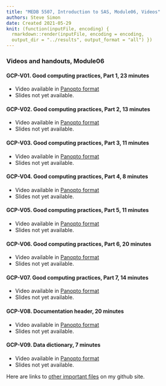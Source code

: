 ```yaml
---
title: "MEDB 5507, Introduction to SAS, Module06, Videos"
authors: Steve Simon
date: Created 2021-05-29
knit: (function(inputFile, encoding) {
  rmarkdown::render(inputFile, encoding = encoding,
  output_dir = "../results", output_format = "all") }) 
---
```


### Videos and handouts, Module06

#### GCP-V01. Good computing practices, Part 1, 23 minutes

+ Video available in [Panopto format][gcp1]
+ Slides not yet available.

#### GCP-V02. Good computing practices, Part 2, 13 minutes

+ Video available in [Panopto format][gcp2]
+ Slides not yet available.

#### GCP-V03. Good computing practices, Part 3, 11 minutes

+ Video available in [Panopto format][gcp3]
+ Slides not yet available.

#### GCP-V04. Good computing practices, Part 4, 8 minutes

+ Video available in [Panopto format][gcp4]
+ Slides not yet available.

#### GCP-V05. Good computing practices, Part 5, 11 minutes

+ Video available in [Panopto format][gcp5]
+ Slides not yet available.

#### GCP-V06. Good computing practices, Part 6, 20 minutes

+ Video available in [Panopto format][gcp6]
+ Slides not yet available.

#### GCP-V07. Good computing practices, Part 7, 14 minutes

+ Video available in [Panopto format][gcp7]
+ Slides not yet available.

#### GCP-V08. Documentation header, 20 minutes

+ Video available in [Panopto format][gcp8]
+ Slides not yet available.

#### GCP-V09. Data dictionary, 7 minutes

+ Video available in [Panopto format][gcp9]
+ Slides not yet available.

Here are links to [other important files][readme] on my github site.

[readme]: https://github.com/pmean/introduction-to-SAS/blob/master/README.md

[gcp1]: https://umsystem.hosted.panopto.com/Panopto/Pages/Viewer.aspx?id=55cf0d09-3647-4135-8354-ab1901530b60
[gcp2]: https://umsystem.hosted.panopto.com/Panopto/Pages/Viewer.aspx?id=c4813050-49b8-4ff3-a649-ab190159a79c
[gcp3]: https://umsystem.hosted.panopto.com/Panopto/Pages/Viewer.aspx?id=88c130ee-7317-490f-b6af-ab19015daa71
[gcp4]: https://umsystem.hosted.panopto.com/Panopto/Pages/Viewer.aspx?id=4fb06e69-fb02-429b-bb08-ab1901610c71
[gcp5]: https://umsystem.hosted.panopto.com/Panopto/Pages/Viewer.aspx?id=ddc5da52-8300-4f12-996e-ab1901641800
[gcp6]: https://umsystem.hosted.panopto.com/Panopto/Pages/Viewer.aspx?id=681ca99d-55bf-4c7c-a1e4-ab190167c797
[gcp7]: https://umsystem.hosted.panopto.com/Panopto/Pages/Viewer.aspx?id=31ad3ca7-2db7-4d1d-a5a8-ab19016db1c6
[gcp8]: https://umsystem.hosted.panopto.com/Panopto/Pages/Viewer.aspx?id=7d2c7fa4-8d74-45d2-a5ce-aa920149c1cb
[gcp9]: https://umsystem.hosted.panopto.com/Panopto/Pages/Viewer.aspx?id=1aea13b5-e635-42df-9227-aa92015cdc9b
